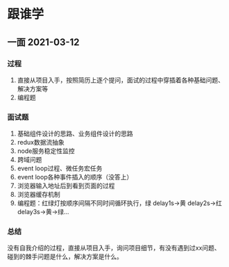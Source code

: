 # 跟谁学

## 一面 2021-03-12

### 过程
1. 直接从项目入手，按照简历上逐个提问，面试的过程中穿插着各种基础问题、解决方案等
2. 编程题

### 面试题
1. 基础组件设计的思路、业务组件设计的思路
2. redux数据流抽象
3. node服务稳定性监控
4. 跨域问题
5. event loop过程、微任务宏任务
6. event loop各种事件插入的顺序（没答上）
7. 浏览器输入地址后到看到页面的过程
8. 浏览器缓存机制
9. 编程题：红绿灯按顺序间隔不同时间循环执行，绿 delay1s->黄 delay2s->红 delay3s->黄->绿...

### 总结

没有自我介绍的过程，直接从项目入手，询问项目细节，有没有遇到过xx问题、碰到的棘手问题是什么，解决方案是什么。